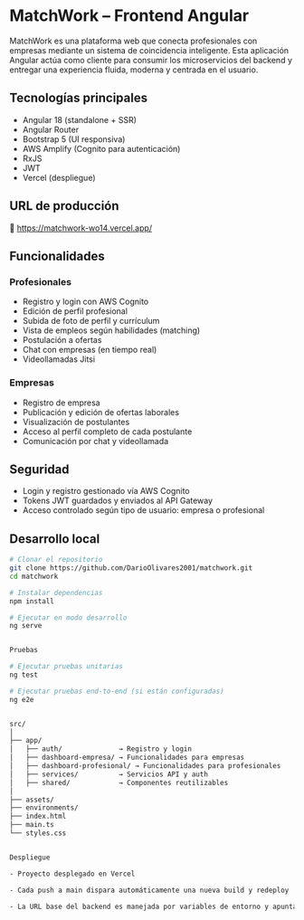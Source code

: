 # MatchWork – Frontend Angular

MatchWork es una plataforma web que conecta profesionales con empresas mediante un sistema de coincidencia inteligente. Esta aplicación Angular actúa como cliente para consumir los microservicios del backend y entregar una experiencia fluida, moderna y centrada en el usuario.

## Tecnologías principales

- Angular 18 (standalone + SSR)
- Angular Router
- Bootstrap 5 (UI responsiva)
- AWS Amplify (Cognito para autenticación)
- RxJS
- JWT
- Vercel (despliegue)

## URL de producción

🔗 https://matchwork-wo14.vercel.app/

## Funcionalidades

### Profesionales
- Registro y login con AWS Cognito
- Edición de perfil profesional
- Subida de foto de perfil y currículum
- Vista de empleos según habilidades (matching)
- Postulación a ofertas
- Chat con empresas (en tiempo real)
- Videollamadas Jitsi

### Empresas
- Registro de empresa
- Publicación y edición de ofertas laborales
- Visualización de postulantes
- Acceso al perfil completo de cada postulante
- Comunicación por chat y videollamada

## Seguridad

- Login y registro gestionado vía AWS Cognito
- Tokens JWT guardados y enviados al API Gateway
- Acceso controlado según tipo de usuario: empresa o profesional

## Desarrollo local

```bash
# Clonar el repositorio
git clone https://github.com/DarioOlivares2001/matchwork.git
cd matchwork

# Instalar dependencias
npm install

# Ejecutar en modo desarrollo
ng serve


Pruebas

# Ejecutar pruebas unitarias
ng test

# Ejecutar pruebas end-to-end (si están configuradas)
ng e2e


src/
│
├── app/
│   ├── auth/              → Registro y login
│   ├── dashboard-empresa/ → Funcionalidades para empresas
│   ├── dashboard-profesional/ → Funcionalidades para profesionales
│   ├── services/          → Servicios API y auth
│   ├── shared/            → Componentes reutilizables
│
├── assets/
├── environments/
├── index.html
├── main.ts
└── styles.css


Despliegue

- Proyecto desplegado en Vercel

- Cada push a main dispara automáticamente una nueva build y redeploy

- La URL base del backend es manejada por variables de entorno y apunta al API Gateway en AWS